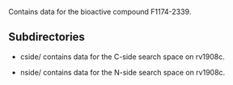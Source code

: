 Contains data for the bioactive compound F1174-2339.

## Subdirectories

- cside/ contains data for the C-side search space on rv1908c.

- nside/ contains data for the N-side search space on rv1908c.

